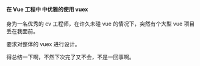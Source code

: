 #### 在 Vue 工程中 中优雅的使用 vuex

身为一名优秀的 cv 工程师，在许久未碰 vue 的情况下，突然有个大型 vue 项目丢在我面前。

要求对整体的 vuex 进行设计。

得总结一下啊，不然下次完了又不会，不是一回事啊。
